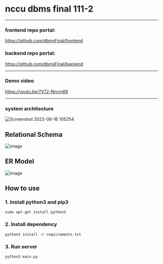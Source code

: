 # nccu dbms final 111-2

***

### frontend repo portal: 
https://github.com/dbmsFinal/frontend
### backend repo portal:
https://github.com/dbmsFinal/backend

***
### Demo video
https://youtu.be/7V72-Nncm68

***
### system architecture
![Screenshot 2023-06-16 105254](https://github.com/dbmsFinal/documents/assets/64206644/5deec497-8428-4712-9ccd-07db158f6bc3)

## Relational Schema
![image](https://github.com/yvonne90190/Citizen-Polling-Hub/assets/74034659/a8a1eed2-7e77-4ab4-9279-cd4bcc2e33ff)

## ER Model
![image](https://github.com/yvonne90190/Citizen-Polling-Hub/assets/74034659/1a553cd4-73b4-478e-b985-f4166da95db2)




## How to use

### 1. Install python3 and pip3
```
sudo apt-get install python3

```
### 2. Install dependency
```
python3 install -r requirements.txt
```
### 3. Run server
```
python3 main.py
```
